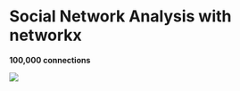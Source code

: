 # Social Network Analysis with networkx  
  
<b>100,000 connections</b>

<img src=https://github.com/RubensZimbres/Repo-2019/blob/master/networkx/Easter0.PNG>
